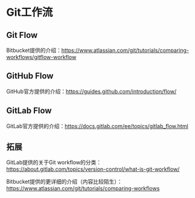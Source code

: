 # Git工作流

## Git Flow

Bitbucket提供的介绍：https://www.atlassian.com/git/tutorials/comparing-workflows/gitflow-workflow

## GitHub Flow

GitHub官方提供的介绍：https://guides.github.com/introduction/flow/

## GitLab Flow

GitLab官方提供的介绍：https://docs.gitlab.com/ee/topics/gitlab_flow.html

## 拓展

GitLab提供的关于Git workflow的分类：https://about.gitlab.com/topics/version-control/what-is-git-workflow/

Bitbucket提供的更详细的介绍（内容比较陌生）：https://www.atlassian.com/git/tutorials/comparing-workflows
